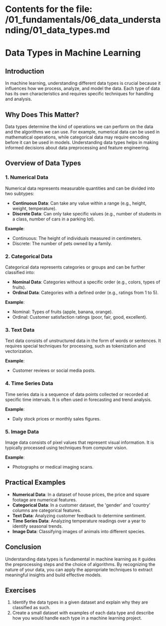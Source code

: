 # Contents for the file: /01_fundamentals/06_data_understanding/01_data_types.md

# Data Types in Machine Learning

## Introduction
In machine learning, understanding different data types is crucial because it influences how we process, analyze, and model the data. Each type of data has its own characteristics and requires specific techniques for handling and analysis.

## Why Does This Matter?
Data types determine the kind of operations we can perform on the data and the algorithms we can use. For example, numerical data can be used in mathematical operations, while categorical data may require encoding before it can be used in models. Understanding data types helps in making informed decisions about data preprocessing and feature engineering.

## Overview of Data Types

### 1. Numerical Data
Numerical data represents measurable quantities and can be divided into two subtypes:
- **Continuous Data**: Can take any value within a range (e.g., height, weight, temperature).
- **Discrete Data**: Can only take specific values (e.g., number of students in a class, number of cars in a parking lot).

**Example**: 
- Continuous: The height of individuals measured in centimeters.
- Discrete: The number of pets owned by a family.

### 2. Categorical Data
Categorical data represents categories or groups and can be further classified into:
- **Nominal Data**: Categories without a specific order (e.g., colors, types of fruits).
- **Ordinal Data**: Categories with a defined order (e.g., ratings from 1 to 5).

**Example**: 
- Nominal: Types of fruits (apple, banana, orange).
- Ordinal: Customer satisfaction ratings (poor, fair, good, excellent).

### 3. Text Data
Text data consists of unstructured data in the form of words or sentences. It requires special techniques for processing, such as tokenization and vectorization.

**Example**: 
- Customer reviews or social media posts.

### 4. Time Series Data
Time series data is a sequence of data points collected or recorded at specific time intervals. It is often used in forecasting and trend analysis.

**Example**: 
- Daily stock prices or monthly sales figures.

### 5. Image Data
Image data consists of pixel values that represent visual information. It is typically processed using techniques from computer vision.

**Example**: 
- Photographs or medical imaging scans.

## Practical Examples
- **Numerical Data**: In a dataset of house prices, the price and square footage are numerical features.
- **Categorical Data**: In a customer dataset, the 'gender' and 'country' columns are categorical features.
- **Text Data**: Analyzing customer feedback to determine sentiment.
- **Time Series Data**: Analyzing temperature readings over a year to identify seasonal trends.
- **Image Data**: Classifying images of animals into different species.

## Conclusion
Understanding data types is fundamental in machine learning as it guides the preprocessing steps and the choice of algorithms. By recognizing the nature of your data, you can apply the appropriate techniques to extract meaningful insights and build effective models.

## Exercises
1. Identify the data types in a given dataset and explain why they are classified as such.
2. Create a small dataset with examples of each data type and describe how you would handle each type in a machine learning project.